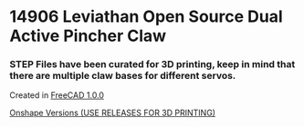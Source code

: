 # 14906 Leviathan Open Source Dual Active Pincher Claw

### STEP Files have been curated for 3D printing, keep in mind that there are multiple claw bases for different servos.


Created in [FreeCAD 1.0.0](https://github.com/FreeCAD/FreeCAD/releases/tag/1.0.0)

[Onshape Versions (USE RELEASES FOR 3D PRINTING)
](https://cad.onshape.com/documents/a0dbe87fbb9768f0d9da4c3b/w/19dc6b015422d780fd40d249/e/155a8ad0948398ab14c7126e?renderMode=0&uiState=6717e4c6d2272947c62e9574)

